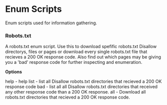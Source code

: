 # Enum Scripts

Enum scripts used for information gathering.

### Robots.txt

A robots.txt enum script. Use this to download spefific robots.txt Disallow directorys, files or pages
or download every single robots.txt file that recieves a 200 OK response code. 
Also find out which pages may be giving you a 'bad' response code for further inspecting and enumeration.

**Options**

help - help
list - list all Disallow robots.txt directories that recieved a 200 OK response code
bad - list all all Disallow robots.txt directories that received any other response code than a 200 OK response.
all - Download all robots.txt directories that recieved a 200 OK response code.
